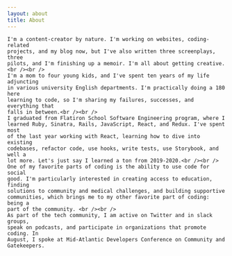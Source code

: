 ```yaml
---
layout: about
title: About
---
```


    I'm a content-creator by nature. I'm working on websites, coding-related
    projects, and my blog now, but I've also written three screenplays, three
    pilots, and I'm finishing up a memoir. I'm all about getting creative.<br /><br />
    I'm a mom to four young kids, and I've spent ten years of my life adjuncting
    in various university English departments. I'm practically doing a 180 here
    learning to code, so I'm sharing my failures, successes, and everything that
    falls in between.<br /><br />
    I graduated from Flatiron School Software Engineering program, where I
    learned Ruby, Sinatra, Rails, JavaScript, React, and Redux. I've spent most
    of the last year working with React, learning how to dive into existing
    codebases, refactor code, use hooks, write tests, use Storybook, and well a
    lot more. Let's just say I learned a ton from 2019-2020.<br /><br />
    One of my favorite parts of coding is the ability to use code for social
    good. I'm particularly interested in creating access to education, finding
    solutions to community and medical challenges, and building supportive
    communities, which brings me to my other favorite part of coding: being a
    part of the community. <br /><br />
    As part of the tech community, I am active on Twitter and in slack groups,
    speak on podcasts, and participate in organizations that promote coding. In
    August, I spoke at Mid-Atlantic Developers Conference on Community and
    Gatekeepers.
